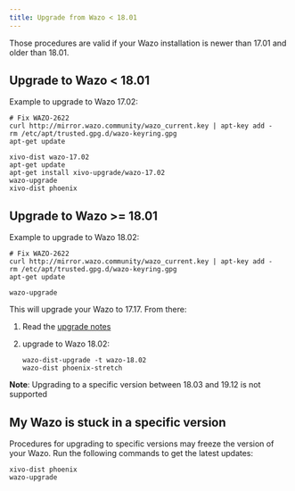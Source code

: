 ```yaml
---
title: Upgrade from Wazo < 18.01
---
```


Those procedures are valid if your Wazo installation is newer than 17.01 and older than 18.01.

## Upgrade to Wazo < 18.01

Example to upgrade to Wazo 17.02:

```shell
# Fix WAZO-2622
curl http://mirror.wazo.community/wazo_current.key | apt-key add -
rm /etc/apt/trusted.gpg.d/wazo-keyring.gpg
apt-get update

xivo-dist wazo-17.02
apt-get update
apt-get install xivo-upgrade/wazo-17.02
wazo-upgrade
xivo-dist phoenix
```

## Upgrade to Wazo >= 18.01

Example to upgrade to Wazo 18.02:

```shell
# Fix WAZO-2622
curl http://mirror.wazo.community/wazo_current.key | apt-key add -
rm /etc/apt/trusted.gpg.d/wazo-keyring.gpg
apt-get update

wazo-upgrade
```

This will upgrade your Wazo to 17.17. From there:

1. Read the [upgrade notes](/uc-doc/upgrade/upgrade_notes_details/18-01/stretch)
2. upgrade to Wazo 18.02:

    ```shell
    wazo-dist-upgrade -t wazo-18.02
    wazo-dist phoenix-stretch
    ```

**Note**: Upgrading to a specific version between 18.03 and 19.12 is not supported

## My Wazo is stuck in a specific version

Procedures for upgrading to specific versions may freeze the version of your Wazo. Run the following
commands to get the latest updates:

```shell
xivo-dist phoenix
wazo-upgrade
```
